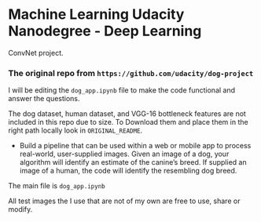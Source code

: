 # Machine Learning Udacity Nanodegree - Deep Learning

ConvNet project. 

### The original repo from `https://github.com/udacity/dog-project`

I will be editing the `dog_app.ipynb` file to make the code functional and answer the questions.

The dog dataset, human dataset, and VGG-16 bottleneck features are not included in this repo due to size. To Download them and place them in the right path locally look in `ORIGINAL_README`.

* Build a pipeline that can be used within a web or mobile app to process real-world, user-supplied images. Given an image of a dog, your algorithm will identify an estimate of the canine’s breed. If supplied an image of a human, the code will identify the resembling dog breed.

The main file is `dog_app.ipynb`

All test images the I use that are not of my own are free to use, share or modify.
